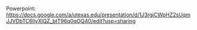 Powerpoint: https://docs.google.com/a/utexas.edu/presentation/d/1J3rgiCWpHZ2sUqmJJVDbTC6llyXlQZ_btT96q0qOQ40/edit?usp=sharing
